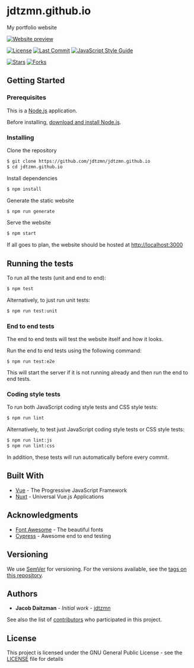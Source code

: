 # jdtzmn.github.io

My portfolio website

[![Website preview](../assets/website.png?raw=true)][website-url]

[![License][license-badge]](LICENSE)
[![Last Commit][last-commit-badge]][commits-link]
[![JavaScript Style Guide][style-badge]][style-link]

[![Stars][stars-badge]][repo-link]
[![Forks][forks-badge]][repo-link]


## Getting Started

### Prerequisites

This is a [Node.js](https://nodejs.org/en/) application.

Before installing, [download and install Node.js](https://nodejs.org/en/download/).

### Installing

Clone the repository

```bash
$ git clone https://github.com/jdtzmn/jdtzmn.github.io
$ cd jdtzmn.github.io
```

Install dependencies

```bash
$ npm install
```

Generate the static website

```bash
$ npm run generate
```

Serve the website

```bash
$ npm start
```

If all goes to plan, the website should be hosted at [http://localhost:3000](http://localhost:3000)

## Running the tests

To run all the tests (unit and end to end):

```bash
$ npm test
```

Alternatively, to just run unit tests:

```bash
$ npm run test:unit
```

### End to end tests

The end to end tests will test the website itself and how it looks.

Run the end to end tests using the following command:

```
$ npm run test:e2e
```

This will start the server if it is not running already and then run the end to end tests.

### Coding style tests

To run both JavaScript coding style tests and CSS style tests:

```bash
$ npm run lint
```

Alternatively, to test just JavaScript coding style tests or CSS style tests:
``` bash
$ npm run lint:js
$ npm run lint:css
```

In addition, these tests will run automatically before every commit.

## Built With

* [Vue](https://vuejs.org) - The Progressive JavaScript Framework
* [Nuxt](https://nuxtjs.org) - Universal Vue.js Applications

## Acknowledgments

* [Font Awesome](https://fontawesome.com) - The beautiful fonts
* [Cypress](https://cypress.io) - Awesome end to end testing

## Versioning

We use [SemVer](http://semver.org/) for versioning. For the versions available, see the [tags on this repository](https://github.com/jdtzmn/jdtzmn.github.io/tags). 

## Authors

* **Jacob Daitzman** - *Initial work* - [jdtzmn](https://github.com/jdtzmn)

See also the list of [contributors](https://github.com/jdtzmn/jdtzmn.github.io/contributors) who participated in this project.

## License

This project is licensed under the GNU General Public License - see the [LICENSE](LICENSE) file for details

[website-url]: https://jdtzmn.github.io
[license-badge]: https://img.shields.io/github/license/jdtzmn/jdtzmn.github.io.svg
[last-commit-badge]: https://img.shields.io/github/last-commit/jdtzmn/jdtzmn.github.io.svg
[commits-link]: https://github.com/jdtzmn/jdtzmn.github.io/commits/dev
[style-badge]: https://img.shields.io/badge/code_style-standard-brightgreen.svg
[style-link]: https://standardjs.com
[stars-badge]: https://img.shields.io/github/stars/jdtzmn/jdtzmn.githb.io.svg?style=social&label=Stars
[repo-link]: https://github.com/jdtzmn/jdtzmn.github.io
[forks-badge]: https://img.shields.io/github/forks/jdtzmn/jdtzmn.github.io.svg?style=social&label=Fork
